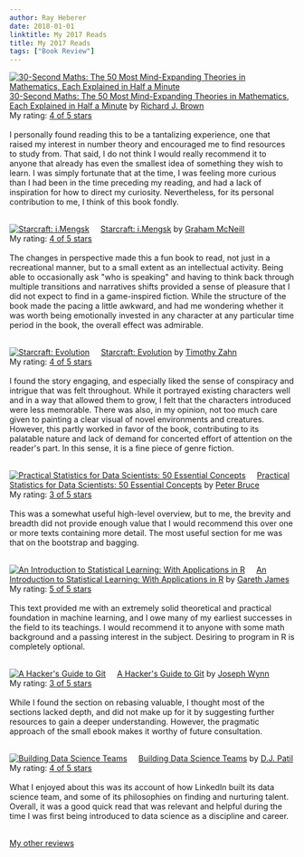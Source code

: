```yaml
---
author: Ray Heberer
date: 2018-01-01
linktitle: My 2017 Reads
title: My 2017 Reads
tags: ["Book Review"]
---
```


<a href="https://www.goodreads.com/book/show/35518316-30-second-maths" style="float: left; padding-right: 20px"><img border="0" alt="30-Second Maths: The 50 Most Mind-Expanding Theories in Mathematics, Each Explained in Half a Minute" src="https://images.gr-assets.com/books/1498472796m/35518316.jpg" /></a><a href="https://www.goodreads.com/book/show/35518316-30-second-maths">30-Second Maths: The 50 Most Mind-Expanding Theories in Mathematics, Each Explained in Half a Minute</a> by <a href="https://www.goodreads.com/author/show/6053503.Richard_J_Brown">Richard J. Brown</a><br/>
My rating: <a href="https://www.goodreads.com/review/show/2323498905">4 of 5 stars</a><br /><br />
I personally found reading this to be a tantalizing experience, one that raised my interest in number theory and encouraged me to find resources to study from. That said, I do not think I would really recommend it to anyone that already has even the smallest idea of something they wish to learn. I was simply fortunate that at the time, I was feeling more curious than I had been in the time preceding my reading, and had a lack of inspiration for how to direct my curiosity. Nevertheless, for its personal contribution to me, I think of this book fondly.
<br/><br/>

<a href="https://www.goodreads.com/book/show/7745056-starcraft" style="float: left; padding-right: 20px"><img border="0" alt="Starcraft: i.Mengsk" src="https://images.gr-assets.com/books/1394990932m/7745056.jpg" /></a><a href="https://www.goodreads.com/book/show/7745056-starcraft">Starcraft: i.Mengsk</a> by <a href="https://www.goodreads.com/author/show/17729.Graham_McNeill">Graham McNeill</a><br/>
My rating: <a href="https://www.goodreads.com/review/show/2323560923">4 of 5 stars</a><br /><br />
The changes in perspective made this a fun book to read, not just in a recreational manner, but to a small extent as an intellectual activity. Being able to occasionally ask "who is speaking" and having to think back through multiple transitions and narratives shifts provided a sense of pleasure that I did not expect to find in a game-inspired fiction. While the structure of the book made the pacing a little awkward, and had me wondering whether it was worth being emotionally invested in any character at any particular time period in the book, the overall effect was admirable.
<br/><br/>

<a href="https://www.goodreads.com/book/show/32939247-starcraft" style="float: left; padding-right: 20px"><img border="0" alt="Starcraft: Evolution" src="https://images.gr-assets.com/books/1478840237m/32939247.jpg" /></a><a href="https://www.goodreads.com/book/show/32939247-starcraft">Starcraft: Evolution</a> by <a href="https://www.goodreads.com/author/show/12479.Timothy_Zahn">Timothy Zahn</a><br/>
My rating: <a href="https://www.goodreads.com/review/show/2323560405">4 of 5 stars</a><br /><br />
I found the story engaging, and especially liked the sense of conspiracy and intrigue that was felt throughout. While it portrayed existing characters well and in a way that allowed them to grow, I felt that the characters introduced were less memorable. There was also, in my opinion, not too much care given to painting a clear visual of novel environments and creatures. However, this partly worked in favor of the book, contributing to its palatable nature and lack of demand for concerted effort of attention on the reader's part. In this sense, it is a fine piece of genre fiction.
<br/><br/>

<a href="https://www.goodreads.com/book/show/28646693-practical-statistics-for-data-scientists" style="float: left; padding-right: 20px"><img border="0" alt="Practical Statistics for Data Scientists: 50 Essential Concepts" src="https://images.gr-assets.com/books/1495311419m/28646693.jpg" /></a><a href="https://www.goodreads.com/book/show/28646693-practical-statistics-for-data-scientists">Practical Statistics for Data Scientists: 50 Essential Concepts</a> by <a href="https://www.goodreads.com/author/show/186857.Peter_Bruce">Peter Bruce</a><br/>
My rating: <a href="https://www.goodreads.com/review/show/2323537038">3 of 5 stars</a><br /><br />
This was a somewhat useful high-level overview, but to me, the brevity and breadth did not provide enough value that I would recommend this over one or more texts containing more detail. The most useful section for me was that on the bootstrap and bagging.
<br/><br/>

<a href="https://www.goodreads.com/book/show/17397466-an-introduction-to-statistical-learning" style="float: left; padding-right: 20px"><img border="0" alt="An Introduction to Statistical Learning: With Applications in R" src="https://images.gr-assets.com/books/1385132472m/17397466.jpg" /></a><a href="https://www.goodreads.com/book/show/17397466-an-introduction-to-statistical-learning">An Introduction to Statistical Learning: With Applications in R</a> by <a href="https://www.goodreads.com/author/show/461456.Gareth_James">Gareth James</a><br/>
My rating: <a href="https://www.goodreads.com/review/show/2323534773">5 of 5 stars</a><br /><br />
This text provided me with an extremely solid theoretical and practical foundation in machine learning, and I owe many of my earliest successes in the field to its teachings. I would recommend it to anyone with some math background and a passing interest in the subject. Desiring to program in R is completely optional.
<br/><br/>

<a href="https://www.goodreads.com/book/show/34840939-a-hacker-s-guide-to-git" style="float: left; padding-right: 20px"><img border="0" alt="A Hacker's Guide to Git" src="https://images.gr-assets.com/books/1491941038m/34840939.jpg" /></a><a href="https://www.goodreads.com/book/show/34840939-a-hacker-s-guide-to-git">A Hacker's Guide to Git</a> by <a href="https://www.goodreads.com/author/show/14172847.Joseph_Wynn">Joseph Wynn</a><br/>
My rating: <a href="https://www.goodreads.com/review/show/2323537638">3 of 5 stars</a><br /><br />
While I found the section on rebasing valuable, I thought most of the sections lacked depth, and did not make up for it by suggesting further resources to gain a deeper understanding. However, the pragmatic approach of the small ebook makes it worthy of future consultation.
<br/><br/>

<a href="https://www.goodreads.com/book/show/12700492-building-data-science-teams" style="float: left; padding-right: 20px"><img border="0" alt="Building Data Science Teams" src="https://images.gr-assets.com/books/1354249859m/12700492.jpg" /></a><a href="https://www.goodreads.com/book/show/12700492-building-data-science-teams">Building Data Science Teams</a> by <a href="https://www.goodreads.com/author/show/5227216.D_J_Patil">D.J. Patil</a><br/>
My rating: <a href="https://www.goodreads.com/review/show/2323539211">4 of 5 stars</a><br /><br />
What I enjoyed about this was its account of how LinkedIn built its data science team, and some of its philosophies on finding and nurturing talent. Overall, it was a good quick read that was relevant and helpful during the time I was first being introduced to data science as a discipline and career.
<br/><br/>

<a href="http://www.rayheberer.ai/bookreviews/">My other reviews</a>
